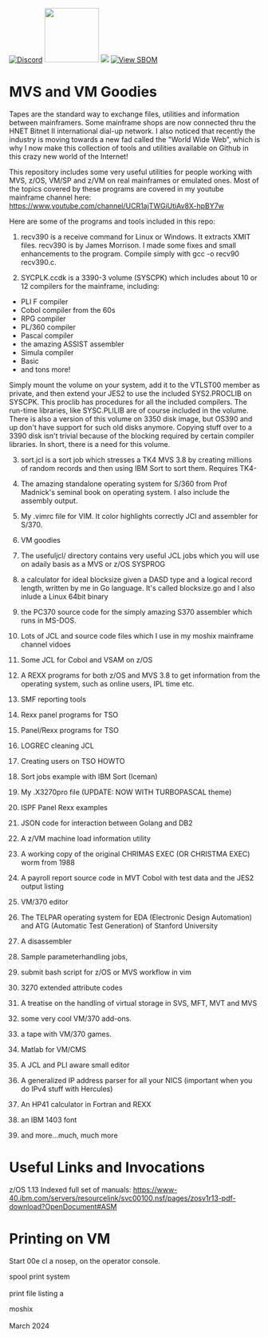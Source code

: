 
[![Discord](https://img.shields.io/discord/423767742546575361.svg?label=&logo=discord&logoColor=ffffff&color=7389D8&labelColor=6A7EC2)](https://discord.gg/vpEv3HJ)
<a href=" https://github.com/moshix/mvs/blob/master/codenotary.com"><img src="https://raw.githubusercontent.com/moshix/mvs/master/secured-by-immudb.svg" width="109px;"/></a>
<a href="https://hits.seeyoufarm.com"><img src="https://hits.seeyoufarm.com/api/count/incr/badge.svg?url=https%3A%2F%2Fgithub.com%2Fmoshix%2Fmvs&count_bg=%2379C83D&title_bg=%23555555&icon=&icon_color=%23E7E7E7&title=hits&edge_flat=false"/></a>
[![View SBOM](https://img.shields.io/badge/sbom.sh-viewSBOM-blue?link=https%3A%2F%2Fsbom.sh%2Fad375d15-0553-4170-bb1e-a6e40ac5dd45)](https://sbom.sh/ad375d15-0553-4170-bb1e-a6e40ac5dd45)

# MVS and VM Goodies


Tapes are the standard way to exchange files, utilities and information between mainframers. Some mainframe shops are now connected thru the HNET Bitnet II international dial-up network. I also noticed that recently the industry is moving towards a new fad called the "World Wide Web", which is why I now make this collection of tools and utilities available on Github in this crazy new world of the Internet!

This repository includes some very useful utilities for people working with MVS, z/OS, VM/SP and z/VM on real mainframes or emulated ones. Most of the topics covered by these programs are covered in my youtube mainframe channel here: https://www.youtube.com/channel/UCR1ajTWGiUtiAv8X-hpBY7w

Here are some of the programs and tools included in this repo:

1. recv390 is a receive command for Linux or Windows. It extracts XMIT files. recv390 is by James Morrison. I made some fixes and small enhancements to the program. Compile simply with gcc -o recv90 recv390.c.


2. SYCPLK.ccdk is a 3390-3 volume (SYSCPK) which includes about 10 or 12 compilers for the mainframe, including:

- PLI F compiler
- Cobol compiler from the 60s
- RPG compiler
- PL/360 compiler
- Pascal compiler
- the amazing ASSIST assembler
- Simula compiler
- Basic
- and tons more!

 Simply mount the volume on your system, add it to the VTLST00 member as private, and then extend your JES2 to use the included
 SYS2.PROCLIB on SYSCPK. This proclib has procedures for all the included compilers. The run-time libraries, like SYSC.PLILIB are of course included in the volume. There is also a version of this volume on 3350 disk image, but OS390 and up don't have support for such old disks anymore. Copying stuff over to a 3390 disk isn't trivial because of the blocking required by certain compiler libraries. In short, there is a need for this volume. 

3. sort.jcl is a sort job which stresses a TK4 MVS 3.8 by creating millions of random records and then using IBM Sort to sort them. Requires TK4-

4. The amazing standalone operating system for S/360 from Prof Madnick's seminal book on operating system. I also include the assembly output. 

5. My .vimrc file for VIM. It color highlights correctly JCl and assembler for S/370. 

6. VM goodies

7. The usefuljcl/ directory contains very useful JCL jobs which you will use on adaily basis as a MVS or z/OS SYSPROG

8. a calculator for ideal blocksize given a DASD type and a logical record length, written by me in Go language. It's called blocksize.go and I also inlude a Linux 64bit binary

9. the PC370 source code for the simply amazing S370 assembler which runs in MS-DOS. 

10. Lots of JCL and source code files which I use in my moshix mainframe channel vidoes

11. Some JCL for Cobol and VSAM on z/OS

12. A REXX programs for both z/OS and MVS 3.8 to get information from the operating system, such as online users, IPL time etc. 

13. SMF reporting tools

14. Rexx panel programs for TSO

15. Panel/Rexx programs for TSO

16. LOGREC cleaning JCL

18. Creating users on TSO HOWTO

19. Sort jobs example with IBM Sort (Iceman)

21. My .X3270pro file (UPDATE: NOW WITH TURBOPASCAL theme)

22. ISPF Panel Rexx examples

23. JSON code for interaction between Golang and DB2

24. A z/VM machine load information utility

25. A working copy of the original CHRIMAS EXEC (OR CHRISTMA EXEC) worm from 1988

26. A payroll report source code in MVT Cobol with test data and the JES2 output listing

27. VM/370 editor
    
28. The TELPAR operating system for EDA (Electronic Design Automation) and 
 ATG (Automatic Test Generation) of Stanford University

29. A disassembler

30.  Sample parameterhandling jobs, 

31.  submit bash script for z/OS or MVS workflow in vim

32.  3270 extended attribute codes
    
33. A treatise on the handling of virtual storage in SVS, MFT, MVT and MVS

34.  some very cool VM/370 add-ons. 

35.  a tape with VM/370 games. 

36. Matlab for VM/CMS  

37. A JCL and PLI aware small editor

38. A generalized IP address parser for all your NICS (important when you do IPv4 stuff with Hercules)  

39.  An HP41 calculator in Fortran and REXX

40.  an IBM 1403 font
  
42.  and more...much, much more

Useful Links and Invocations
============================

z/OS 1.13 Indexed full set of manuals: https://www-40.ibm.com/servers/resourcelink/svc00100.nsf/pages/zosv1r13-pdf-download?OpenDocument#ASM
<br>


Printing on VM
===============

Start 00e cl a nosep, on the operator console.  

spool print system  
<br>print file listing a   

moshix   
<br>
March 2024
